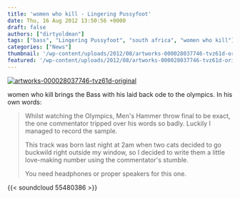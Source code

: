 ```yaml
---
title: 'women who kill - Lingering Pussyfoot'
date: Thu, 16 Aug 2012 13:50:56 +0000
draft: false
authors: ["dirtyoldman"]
tags: ["bass", "Lingering Pussyfoot", "south africa", "women who kill"]
categories: ["News"]
thumbnail: '/wp-content/uploads/2012/08/artworks-000028037746-tvz61d-original-150x150.jpg'
featured: '/wp-content/uploads/2012/08/artworks-000028037746-tvz61d-original-304x190.jpg'
---
```


[![](/wp-content/uploads/2012/08/artworks-000028037746-tvz61d-original.jpg "artworks-000028037746-tvz61d-original")](/2012/08/16/women-kill-lingering-pussyfoot/artworks-000028037746-tvz61d-original/)

women who kill brings the Bass with his laid back ode to the olympics. In his own words:

> Whilst watching the Olympics, Men's Hammer throw final to be exact, the one commentator tripped over his words so badly. Luckily I managed to record the sample.
>
> This track was born last night at 2am when two cats decided to go buckwild right outside my window, so I decided to write them a little love-making number using the commentator's stumble.
>
> You need headphones or proper speakers for this one.

{{< soundcloud 55480386 >}}
